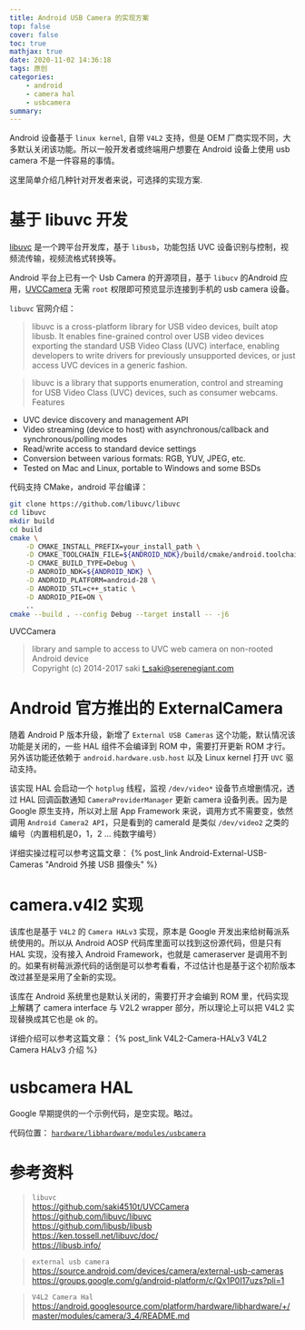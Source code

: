 ```yaml
---
title: Android USB Camera 的实现方案
top: false
cover: false
toc: true
mathjax: true
date: 2020-11-02 14:36:18
tags: 原创
categories:
    - android
    - camera hal
    - usbcamera
summary: 
---
```


Android 设备基于 `linux kernel`, 自带 `V4L2` 支持，但是 OEM 厂商实现不同，大多默认关闭该功能。所以一般开发者或终端用户想要在 Android 设备上使用 usb camera 不是一件容易的事情。

这里简单介绍几种针对开发者来说，可选择的实现方案.

<!-- more -->


# 基于 libuvc 开发

[libuvc](https://github.com/libuvc/libuvc) 是一个跨平台开发库，基于 `libusb`，功能包括 UVC 设备识别与控制，视频流传输，视频流格式转换等。

Android 平台上已有一个 Usb Camera 的开源项目，基于 `libucv` 的Android 应用，[UVCCamera](https://github.com/saki4510t/UVCCamera) 无需 `root` 权限即可预览显示连接到手机的 usb camera 设备。


`libuvc` 官网介绍：
> libuvc is a cross-platform library for USB video devices, built atop libusb. It enables fine-grained control over USB video devices exporting the standard USB Video Class (UVC) interface, enabling developers to write drivers for previously unsupported devices, or just access UVC devices in a generic fashion.

> libuvc is a library that supports enumeration, control and streaming for USB Video Class (UVC) devices, such as consumer webcams.
Features
- UVC device discovery and management API
- Video streaming (device to host) with asynchronous/callback and synchronous/polling modes
- Read/write access to standard device settings
- Conversion between various formats: RGB, YUV, JPEG, etc.
- Tested on Mac and Linux, portable to Windows and some BSDs

代码支持 CMake，android 平台编译：
```bash
git clone https://github.com/libuvc/libuvc
cd libuvc
mkdir build
cd build
cmake \
    -D CMAKE_INSTALL_PREFIX=your_install_path \
    -D CMAKE_TOOLCHAIN_FILE=${ANDROID_NDK}/build/cmake/android.toolchain.cmake \
    -D CMAKE_BUILD_TYPE=Debug \
    -D ANDROID_NDK=${ANDROID_NDK} \
    -D ANDROID_PLATFORM=android-28 \
    -D ANDROID_STL=c++_static \
    -D ANDROID_PIE=ON \
    ..
cmake --build . --config Debug --target install -- -j6
```

UVCCamera
> library and sample to access to UVC web camera on non-rooted Android device   
Copyright (c) 2014-2017 saki t_saki@serenegiant.com



# Android 官方推出的 ExternalCamera

随着 Android P 版本升级，新增了 `External USB Cameras` 这个功能，默认情况该功能是关闭的，一些 HAL 组件不会编译到 ROM 中，需要打开更新 ROM 才行。另外该功能还依赖于 `android.hardware.usb.host` 以及 Linux kernel 打开 `UVC` 驱动支持。

该实现 HAL 会启动一个 `hotplug` 线程，监视 `/dev/video*` 设备节点增删情况，透过 HAL 回调函数通知 `CameraProviderManager` 更新 camera 设备列表。因为是 Google 原生支持，所以对上层 App Framework 来说，调用方式不需要变，依然调用 `Android Camera2 API`，只是看到的 cameraId 是类似 `/dev/video2` 之类的编号（内置相机是0，1，2 ... 纯数字编号）


详细实操过程可以参考这篇文章：
{% post_link Android-External-USB-Cameras "Android 外接 USB 摄像头" %}


# camera.v4l2 实现

该库也是基于 `V4L2` 的 `Camera HALv3` 实现，原本是 Google 开发出来给树莓派系统使用的。所以从 Android AOSP 代码库里面可以找到这份源代码，但是只有 HAL 实现，没有接入 Android Framework，也就是 cameraserver 是调用不到的。如果有树莓派源代码的话倒是可以参考看看，不过估计也是基于这个初阶版本改过甚至是采用了全新的实现。

该库在 Android 系统里也是默认关闭的，需要打开才会编到 ROM 里，代码实现上解耦了 camera interface 与 V2L2 wrapper 部分，所以理论上可以把 V4L2 实现替换成其它也是 ok 的。


详细介绍可以参考这篇文章：
{% post_link V4L2-Camera-HALv3 V4L2 Camera HALv3 介绍 %}



# usbcamera HAL
Google 早期提供的一个示例代码，是空实现。略过。  

代码位置：
[`hardware/libhardware/modules/usbcamera`](https://android.googlesource.com/platform/hardware/libhardware/+/refs/heads/master/modules/usbcamera/)



# 参考资料
> `libuvc`   
https://github.com/saki4510t/UVCCamera   
https://github.com/libuvc/libuvc   
https://github.com/libusb/libusb   
https://ken.tossell.net/libuvc/doc/   
https://libusb.info/

> `external usb camera`  
https://source.android.com/devices/camera/external-usb-cameras    
https://groups.google.com/g/android-platform/c/Qx1P0I17uzs?pli=1

> `V4L2 Camera Hal`   
https://android.googlesource.com/platform/hardware/libhardware/+/master/modules/camera/3_4/README.md
